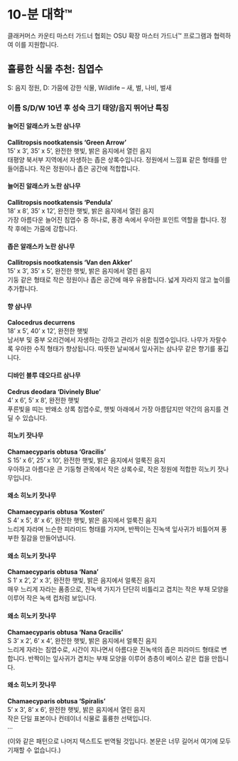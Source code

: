 # 10-분 대학™  
클래커머스 카운티 마스터 가드너 협회는 OSU 확장 마스터 가드너™ 프로그램과 협력하여 이를 지원합니다.  

## 훌륭한 식물 추천: 침엽수  
S: 음지 정원, D: 가뭄에 강한 식물, Wildlife – 새, 벌, 나비, 벌새  

### 이름 S/D/W 10년 후 성숙 크기 태양/음지 뛰어난 특징  
#### 늘어진 알래스카 노란 삼나무  
**Callitropsis nootkatensis ‘Green Arrow’**  
15’ x 3’, 35’ x 5’, 완전한 햇빛, 밝은 음지에서 열린 음지  
태평양 북서부 지역에서 자생하는 좁은 상록수입니다. 정원에서 느낌표 같은 형태를 만들어줍니다. 작은 정원이나 좁은 공간에 적합합니다.  

#### 늘어진 알래스카 노란 삼나무  
**Callitropsis nootkatensis ‘Pendula’**  
18’ x 8’, 35’ x 12’, 완전한 햇빛, 밝은 음지에서 열린 음지  
가장 아름다운 늘어진 침엽수 중 하나로, 풍경 속에서 우아한 포인트 역할을 합니다. 정착 후에는 가뭄에 강합니다.  

#### 좁은 알래스카 노란 삼나무  
**Callitropsis nootkatensis ‘Van den Akker’**  
15’ x 3’, 35’ x 5’, 완전한 햇빛, 밝은 음지에서 열린 음지  
기둥 같은 형태로 작은 정원이나 좁은 공간에 매우 유용합니다. 넓게 자라지 않고 높이를 추가합니다.  

#### 향 삼나무  
**Calocedrus decurrens**  
18’ x 5’, 40’ x 12’, 완전한 햇빛  
남서부 및 중부 오리건에서 자생하는 강하고 관리가 쉬운 침엽수입니다. 나무가 자랄수록 우아한 수직 형태가 향상됩니다. 따뜻한 날씨에서 잎사귀는 삼나무 같은 향기를 풍깁니다.  

#### 디바인 블루 데오다르 삼나무  
**Cedrus deodara ‘Divinely Blue’**  
4’ x 6’, 5’ x 8’, 완전한 햇빛  
푸른빛을 띠는 반왜소 상록 침엽수로, 햇빛 아래에서 가장 아름답지만 약간의 음지를 견딜 수 있습니다.  

#### 히노키 잣나무  
**Chamaecyparis obtusa ‘Gracilis’**  
S 15’ x 6’, 25’ x 10’, 완전한 햇빛, 밝은 음지에서 얼룩진 음지  
우아하고 아름다운 큰 기둥형 관목에서 작은 상록수로, 작은 정원에 적합한 히노키 잣나무입니다.  

#### 왜소 히노키 잣나무  
**Chamaecyparis obtusa ‘Kosteri’**  
S 4’ x 5’, 8’ x 6’, 완전한 햇빛, 밝은 음지에서 얼룩진 음지  
느리게 자라며 느슨한 피라미드 형태를 가지며, 반짝이는 진녹색 잎사귀가 비틀어져 풍부한 질감을 만들어냅니다.  

#### 왜소 히노키 잣나무  
**Chamaecyparis obtusa ‘Nana’**  
S 1’ x 2’, 2’ x 3’, 완전한 햇빛, 밝은 음지에서 얼룩진 음지  
매우 느리게 자라는 품종으로, 진녹색 가지가 단단히 비틀리고 겹치는 작은 부채 모양을 이루어 작은 녹색 컵처럼 보입니다.  

#### 왜소 히노키 잣나무  
**Chamaecyparis obtusa ‘Nana Gracilis’**  
S 3’ x 2’, 6’ x 4’, 완전한 햇빛, 밝은 음지에서 얼룩진 음지  
느리게 자라는 침엽수로, 시간이 지나면서 아름다운 진녹색의 좁은 피라미드 형태로 변합니다. 반짝이는 잎사귀가 겹치는 부채 모양을 이루어 층층이 베이스 같은 컵을 만듭니다.  

#### 왜소 히노키 잣나무  
**Chamaecyparis obtusa ‘Spiralis’**  
5’ x 3’, 8’ x 6’, 완전한 햇빛, 밝은 음지에서 열린 음지  
작은 단일 표본이나 컨테이너 식물로 훌륭한 선택입니다.  
...  

(이와 같은 패턴으로 나머지 텍스트도 번역될 것입니다. 본문은 너무 길어서 여기에 모두 기재할 수 없습니다.)